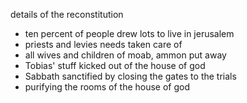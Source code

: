 details of the reconstitution
- ten percent of people drew lots to live in jerusalem
- priests and levies needs taken care of
- all wives and children of moab, ammon put away
- Tobias' stuff kicked out of the house of god
- Sabbath sanctified by closing the gates to the trials
- purifying the rooms of the house of god

